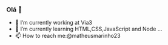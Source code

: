### Olá 👋


- 🔭 I’m currently working at Via3
- 🌱 I’m currently learning HTML,CSS,JavaScript and Node  ...
- 📫 How to reach me:@matheusmarinho23


